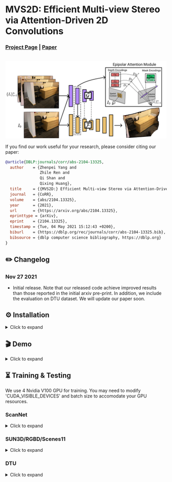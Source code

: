 # MVS2D: Efficient Multi-view Stereo via Attention-Driven 2D Convolutions

### [Project Page](https://zhenpeiyang.github.io/MVS2D/) | [Paper](https://arxiv.org/abs/2104.13325)
<br/>

<img src="demo/network.png" alt="drawing" width="800"/>

If you find our work useful for your research, please consider citing our paper:

```bibtex
@article{DBLP:journals/corr/abs-2104-13325,
  author    = {Zhenpei Yang and
               Zhile Ren and
               Qi Shan and
               Qixing Huang},
  title     = {{MVS2D:} Efficient Multi-view Stereo via Attention-Driven 2D Convolutions},
  journal   = {CoRR},
  volume    = {abs/2104.13325},
  year      = {2021},
  url       = {https://arxiv.org/abs/2104.13325},
  eprinttype = {arXiv},
  eprint    = {2104.13325},
  timestamp = {Tue, 04 May 2021 15:12:43 +0200},
  biburl    = {https://dblp.org/rec/journals/corr/abs-2104-13325.bib},
  bibsource = {dblp computer science bibliography, https://dblp.org}
}
```

## ✏️ Changelog
### Nov 27 2021
* Initial release. Note that our released code achieve improved results than those reported in the initial arxiv pre-print. In addition, we include the evaluation on DTU dataset. We will update our paper soon. 

## ⚙️ Installation
<details>
  <summary>Click to expand </summary>

The code is tested with CUDA10.1. Please use following commands to install dependencies: 

```
conda create --name mvs2d python=3.7
conda activate mvs2d

pip install -r requirements.txt
```

The folder structure should looks like the following if you have downloaded all data and pretrained models. Download links are inside each dataset tab at the end of this README.  
```
.
├── configs
├── datasets
├── demo
├── networks
├── scripts
├── pretrained_model
│   ├── demon
│   ├── dtu
│   └── scannet
├── data
│   ├── DeMoN
│   ├── DTU_hr
│   ├── SampleSet
│   ├── ScanNet
│   └── ScanNet_3_frame_jitter_pose.npy
├── splits
│   ├── DeMoN_samples_test_2_frame.npy
│   ├── DeMoN_samples_train_2_frame.npy
│   ├── ScanNet_3_frame_test.npy
│   ├── ScanNet_3_frame_train.npy
│   └── ScanNet_3_frame_val.npy
```

</details>




## 🎬 Demo
<details>
  <summary>Click to expand </summary>
  
After downloading the pretrained models for __ScanNet__, try to run following command to make a prediction on a sample data. 
```
python demo.py --cfg configs/scannet/release.conf
```
 

The results are saved as demo.png

</details>

## ⏳ Training & Testing

We use 4 Nvidia V100 GPU for training. You may need to modify 'CUDA_VISIBLE_DEVICES' and batch size to accomodate your GPU resources.

### ScanNet
<details>
  <summary>Click to expand </summary>
  
#### Download
[__data__ 🔗](https://1drv.ms/u/s!Ag5k-IKIfWYdhBvlMsm2nQc9kZoM?e=iOkk19)  [__split__ 🔗](https://1drv.ms/u/s!Ag5k-IKIfWYdhBVthecw6KBb9m7R?e=Z3jyvD)      [__pretrained models__ 🔗](https://1drv.ms/u/s!Ag5k-IKIfWYdhBjN7ASip6HL8qZK?e=r3pfM5) [__noisy pose__ 🔗](https://1drv.ms/u/s!Ag5k-IKIfWYdhBd0IJzI6bOK8eSX?e=sJG6Bp) 
  
#### Training
First download and extract ScanNet training data and split. Then run following command to train our model. 
```
bash scripts/scannet/train.sh
```
To train the multi-scale attention model, add ```--robust 1``` to the training command in ```scripts/scannet/train.sh```. 

To train our model with noisy input pose, add ```--perturb_pose 1``` to the training command in ```scripts/scannet/train.sh```.

#### Testing 
First download and extract data, split and pretrained models.

Then run:
```
bash scripts/scannet/test.sh
```
You should get something like these:

| abs_rel | sq_rel | log10 | rmse  | rmse_log | a1    | a2    | a3    | abs_diff | abs_diff_median | thre1 | thre3 | thre5 |
|---------|--------|-------|-------|----------|-------|-------|-------|----------|-----------------|-------|-------|-------|
| 0.059   | 0.016  | 0.026 | 0.157 | 0.084    | 0.964 | 0.995 | 0.999 | 0.108    | 0.079           | 0.856 | 0.974 | 0.996 |
</details>

### SUN3D/RGBD/Scenes11
<details>
  <summary>Click to expand </summary>
  
#### Download
[__data__ 🔗](https://drive.google.com/file/d/1rCq41bM15tNaUJgdLbD4SsZxaeUbTtjJ/view?usp=sharing)  [__split__ 🔗](https://1drv.ms/u/s!Ag5k-IKIfWYdhBbG2bGFScgubxQf?e=G2epYf)     [__pretrained models__ 🔗](https://1drv.ms/u/s!Ag5k-IKIfWYdhBkS9LdMDzl6_N-P?e=fOAJtv)    
  
#### Training 
First download and extract DeMoN training data and split. Then run following command to train our model. 

```
bash scripts/demon/train.sh
```

#### Testing 
First download and extract data, split and pretrained models.

Then run:
```
bash scripts/demon/test.sh
```
You should get something like these:

dataset rgbd: 160

| abs_rel | sq_rel | log10 | rmse  | rmse_log | a1    | a2    | a3    | abs_diff | abs_diff_median | thre1 | thre3 | thre5 |
|---------|--------|-------|-------|----------|-------|-------|-------|----------|-----------------|-------|-------|-------|
| 0.082   | 0.165  | 0.047 | 0.440 | 0.147    | 0.921 | 0.939 | 0.948 | 0.325    | 0.284           | 0.753 | 0.894 | 0.933 |

dataset scenes11: 256

| abs_rel | sq_rel | log10 | rmse  | rmse_log | a1    | a2    | a3    | abs_diff | abs_diff_median | thre1 | thre3 | thre5 |
|---------|--------|-------|-------|----------|-------|-------|-------|----------|-----------------|-------|-------|-------|
| 0.046   | 0.080  | 0.018 | 0.439 | 0.107    | 0.976 | 0.989 | 0.993 | 0.155    | 0.058           | 0.822 | 0.945 | 0.979 |

dataset sun3d: 160 

| abs_rel | sq_rel | log10 | rmse  | rmse_log | a1    | a2    | a3    | abs_diff | abs_diff_median | thre1 | thre3 | thre5 |
|---------|--------|-------|-------|----------|-------|-------|-------|----------|-----------------|-------|-------|-------|
| 0.099   | 0.055  | 0.044 | 0.304 | 0.137    | 0.893 | 0.970 | 0.993 | 0.224    | 0.171           | 0.649 | 0.890 | 0.969 |

-> Done!

depth

| abs_rel | sq_rel | log10 | rmse  | rmse_log | a1    | a2    | a3    | abs_diff | abs_diff_median | thre1 | thre3 | thre5 |
|---------|--------|-------|-------|----------|-------|-------|-------|----------|-----------------|-------|-------|-------|
| 0.071   | 0.096  | 0.033 | 0.402 | 0.127    | 0.938 | 0.970 | 0.981 | 0.222    | 0.152           | 0.755 | 0.915 | 0.963 |
</details>

### DTU
<details>
  <summary>Click to expand </summary>

#### Download
[__data__ 🔗](https://drive.google.com/file/d/1ritWQAUNeQTrzaQtt5TdJj2IDMN66ElM/view?usp=sharing)  [__eval data__ 🔗](https://1drv.ms/u/s!Ag5k-IKIfWYdbOFhfu6D8DPwTKs)  [__eval toolkit__ 🔗](https://drive.google.com/file/d/1PH_P0kPVoaeFxFEKgBCWQ4EQiiqQeflX/view?usp=sharing)  [__pretrained models__ 🔗](https://1drv.ms/u/s!Ag5k-IKIfWYdhBryL0sfw1Jal8Ti?e=n4kqy0)   

#### Training 
First download and extract DTU training data. Then run following command to train our model. 

```
bash scripts/dtu/test.sh
```

#### Testing 
First download and extract DTU eval data and pretrained models.

The following command performs three steps together: 1. Generate depth prediction on DTU test set. 2. Fuse depth predictions into final point cloud. 3. Evaluate predicted point cloud. Note that we re-implement the original Matlab Evaluation of DTU dataset using python. 
```
bash scripts/dtu/test.sh
```

You should get something like these:

Acc  0.4051747996189477 <br />
Comp  0.2776021161518006 <br />
F-score  0.34138845788537414


#### Acknowledgement
The fusion code for DTU dataset is heavily built upon from [PatchMatchNet](https://github.com/FangjinhuaWang/PatchmatchNet)

</details>
